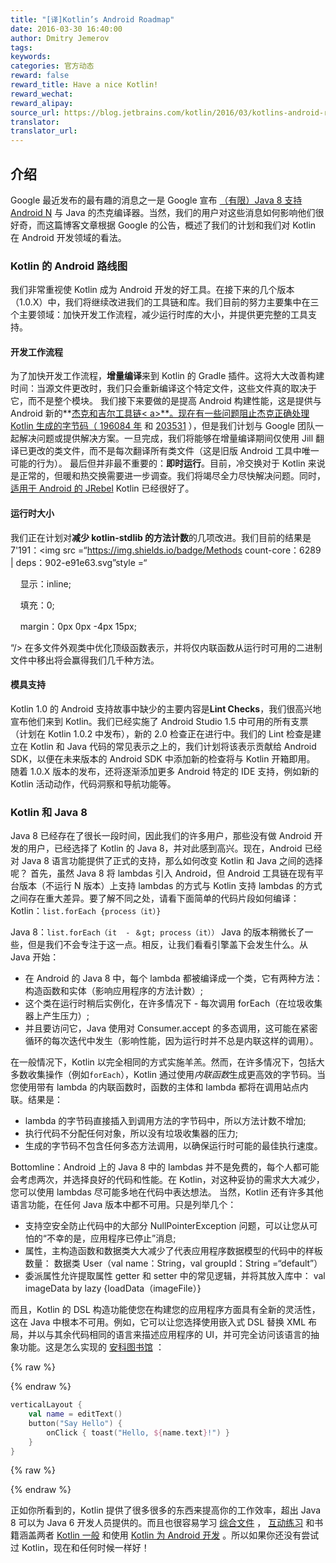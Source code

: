 ```yaml
---
title: "[译]Kotlin’s Android Roadmap"
date: 2016-03-30 16:40:00
author: Dmitry Jemerov
tags:
keywords:
categories: 官方动态
reward: false
reward_title: Have a nice Kotlin!
reward_wechat:
reward_alipay:
source_url: https://blog.jetbrains.com/kotlin/2016/03/kotlins-android-roadmap/
translator:
translator_url:
---
```


## 介绍

Google 最近发布的最有趣的消息之一是 Google 宣布 [（有限）Java 8 支持 Android N](http://developer.android.com/preview/j8-jack.html) 与 Java 的杰克编译器。当然，我们的用户对这些消息如何影响他们很好奇，而这篇博客文章根据 Google 的公告，概述了我们的计划和我们对 Kotlin 在 Android 开发领域的看法。
<span id =“more-3784”> </span>
### Kotlin 的 Android 路线图

我们非常重视使 Kotlin 成为 Android 开发的好工具。在接下来的几个版本（1.0.X）中，我们将继续改进我们的工具链和库。我们目前的努力主要集中在三个主要领域：加快开发工作流程，减少运行时库的大小，并提供更完整的工具支持。
#### 开发工作流程

为了加快开发工作流程，**增量编译**来到 Kotlin 的 Gradle 插件。这将大大改善构建时间：当源文件更改时，我们只会重新编译这个特定文件，这些文件真的取决于它，而不是整个模块。
我们接下来要做的是提高 Android 构建性能，这是提供与 Android 新的**<a href="http://tools.android.com/tech-docs/jackandjill">杰克和吉尔工具链< a>**。现在有一些问题阻止杰克正确处理 Kotlin 生成的字节码（ [196084 年](https://code.google.com/p/android/issues/detail?id=196084) 和 [203531](https://code.google.com/p/android/issues/detail?id=203531) ），但是我们计划与 Google 团队一起解决问题或提供解决方案。一旦完成，我们将能够在增量编译期间仅使用 Jill 翻译已更改的类文件，而不是每次翻译所有类文件（这是旧版 Android 工具中唯一可能的行为）。
最后但并非最不重要的：**即时运行**。目前，冷交换对于 Kotlin 来说是正常的，但暖和热交换需要进一步调查。我们将竭尽全力尽快解决问题。同时， [适用于 Android 的 JRebel](https://zeroturnaround.com/software/jrebel-for-android/) Kotlin 已经很好了。
#### 运行时大小

我们正在计划对**减少 kotlin-stdlib 的方法计数**的几项改进。我们目前的结果是 7'191：<img src =“https://img.shields.io/badge/Methods count-core：6289 | deps：902-e91e63.svg”style =“

    显示：inline;

    填充：0;

    margin：0px 0px -4px 15px;

“/>
在多文件外观类中优化顶级函数表示，并将仅内联函数从运行时可用的二进制文件中移出将会赢得我们几千种方法。
#### 模具支持

Kotlin 1.0 的 Android 支持故事中缺少的主要内容是**Lint Checks**，我们很高兴地宣布他们来到 Kotlin。我们已经实施了 Android Studio 1.5 中可用的所有支票（计划在 Kotlin 1.0.2 中发布），新的 2.0 检查正在进行中。我们的 Lint 检查是建立在 Kotlin 和 Java 代码的常见表示之上的，我们计划将该表示贡献给 Android SDK，以便在未来版本的 Android SDK 中添加新的检查将与 Kotlin 开箱即用。
随着 1.0.X 版本的发布，还将逐渐添加更多 Android 特定的 IDE 支持，例如新的 Kotlin 活动</i>动作，代码洞察和导航功能等。
### Kotlin 和 Java 8

Java 8 已经存在了很长一段时间，因此我们的许多用户，那些没有做 Android 开发的用户，已经选择了 Kotlin 的 Java 8，并对此感到高兴。现在，Android 已经对 Java 8 语言功能提供了正式的支持，那么如何改变 Kotlin 和 Java 之间的选择呢？
首先，虽然 Java 8 将 lambdas 引入 Android，但 Android 工具链在现有平台版本（不运行 N 版本）上支持 lambdas 的方式与 Kotlin 支持 lambdas 的方式之间存在重大差异。要了解不同之处，请看下面简单的代码片段如何编译：
Kotlin：`list.forEach {process（it）}` <br/>

Java 8：`list.forEach（it  - ＆gt; process（it））`
Java 的版本稍微长了一些，但是我们不会专注于这一点。相反，让我们看看引擎盖下会发生什么。从 Java 开始：

* 在 Android 的 Java 8 中，每个 lambda 都被编译成一个类，它有两种方法：构造函数和实体（影响应用程序的方法计数）;
* 这个类在运行时稍后实例化，在许多情况下 - 每次调用 forEach（在垃圾收集器上产生压力）;
* 并且要访问它，Java 使用对 Consumer.accept 的多态调用，这可能在紧密循环的每次迭代中发生（影响性能，因为运行时并不总是内联这样的调用）。

在一般情况下，Kotlin 以完全相同的方式实施羊羔。然而，在许多情况下，包括大多数收集操作（例如`forEach`），Kotlin 通过使用<i>内联函数</i>生成更高效的字节码。当您使用带有 lambda 的内联函数时，函数的主体和 lambda 都将在调用站点内联。结果是：

* lambda 的字节码直接插入到调用方法的字节码中，所以方法计数不增加;
* 执行代码不分配任何对象，所以没有垃圾收集器的压力;
* 生成的字节码不包含任何多态方法调用，以确保运行时可能的最佳执行速度。

Bottomline：Android 上的 Java 8 中的 lambdas 并不是免费的，每个人都可能会考虑两次，并选择良好的代码和性能。在 Kotlin，对这种妥协的需求大大减少，您可以使用 lambdas 尽可能多地在代码中表达想法。
当然，Kotlin 还有许多其他语言功能，在任何 Java 版本中都不可用。只是列举几个：

* 支持空安全防止代码中的大部分 NullPointerException 问题，可以让您从可怕的“不幸的是，应用程序已停止”消息;
* 属性，主构造函数和数据类大大减少了代表应用程序数据模型的代码中的样板数量：
数据类 User（val name：String，val groupId：String =“default”）
* 委派属性允许提取属性 getter 和 setter 中的常见逻辑，并将其放入库中：
val imageData by lazy {loadData（imageFile）}

而且，Kotlin 的 DSL 构造功能使您在构建您的应用程序方面具有全新的灵活性，这在 Java 中根本不可用。例如，它可以让您选择使用嵌入式 DSL 替换 XML 布局，并以与其余代码相同的语言来描述应用程序的 UI，并可完全访问该语言的抽象功能。这是怎么实现的 [安科图书馆](https://github.com/kotlin/anko) ：

{% raw %}
<p></p>
{% endraw %}

```kotlin
verticalLayout {
    val name = editText()
    button("Say Hello") {
        onClick { toast("Hello, ${name.text}!") }
    }
}
```

{% raw %}
<p></p>
{% endraw %}

正如你所看到的，Kotlin 提供了很多很多的东西来提高你的工作效率，超出 Java 8 可以为 Java 6 开发人员提供的。而且也很容易学习 [综合文件](https://kotlinlang.org/docs/reference/) ， [互动练习](http://blog.jetbrains.com/kotlin/2016/03/kotlin-educational-plugin/) 和书籍涵盖两者 [Kotlin 一般](https://www.manning.com/books/kotlin-in-action) 和使用 [Kotlin 为 Android 开发](https://leanpub.com/kotlin-for-android-developers) 。所以如果你还没有尝试过 Kotlin，现在和任何时候一样好！
